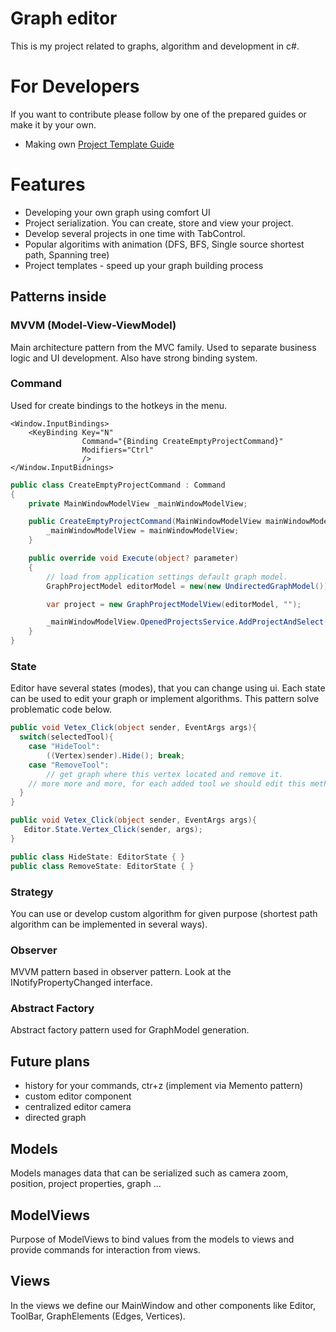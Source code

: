 ﻿# Graph editor

This is my project related to graphs, algorithm and development in c#.

# For Developers
If you want to contribute please follow by one of the prepared guides or make it by your own.
- Making own [Project Template Guide](https://github.com/DmitryKalinovskyi/GraphEditor/blob/main/GraphApplication/Views/ProjectTemplates/README.md)

# Features
- Developing your own graph using comfort UI
- Project serialization. You can create, store and view your project.
- Develop several projects in one time with TabControl.
- Popular algoritims with animation (DFS, BFS, Single source shortest path, Spanning tree)
- Project templates - speed up your graph building process

## Patterns inside
### MVVM (Model-View-ViewModel)
Main architecture pattern from the MVC family. Used to separate business logic and UI development. Also have strong binding system. 

### Command
Used for create bindings to the hotkeys in the menu. 

```xaml
<Window.InputBindings>
    <KeyBinding Key="N"
                Command="{Binding CreateEmptyProjectCommand}"
                Modifiers="Ctrl"
                />
</Window.InputBidnings>
```

```cs
public class CreateEmptyProjectCommand : Command
{
    private MainWindowModelView _mainWindowModelView;

    public CreateEmptyProjectCommand(MainWindowModelView mainWindowModelView) {
        _mainWindowModelView = mainWindowModelView;
    }

    public override void Execute(object? parameter)
    {
        // load from application settings default graph model.
        GraphProjectModel editorModel = new(new UndirectedGraphModel());

        var project = new GraphProjectModelView(editorModel, "");

        _mainWindowModelView.OpenedProjectsService.AddProjectAndSelect(project);
    }
}
```

### State
Editor have several states (modes), that you can change using ui. Each state can be used to edit your graph or implement algorithms. 
This pattern solve problematic code below.

```cs
public void Vetex_Click(object sender, EventArgs args){
  switch(selectedTool){
    case "HideTool":
        ((Vertex)sender).Hide(); break;
    case "RemoveTool":
        // get graph where this vertex located and remove it.
    // more more and more, for each added tool we should edit this method. Even harder it makes thing that Vertex_Click it's not single event callback we should handle. 
  }
}
```

```cs
public void Vetex_Click(object sender, EventArgs args){
   Editor.State.Vertex_Click(sender, args);
}

public class HideState: EditorState { }
public class RemoveState: EditorState { }
```

### Strategy
You can use or develop custom algorithm for given purpose (shortest path algorithm can be implemented in several ways).

### Observer 
MVVM pattern based in observer pattern. Look at the INotifyPropertyChanged interface. 

### Abstract Factory
Abstract factory pattern used for GraphModel generation.

## Future plans
- history for your commands, ctr+z (implement via Memento pattern)
- custom editor component
- centralized editor camera
- directed graph

## Models 
Models manages data that can be serialized such as camera zoom, position, project properties, graph ...

## ModelViews
Purpose of ModelViews to bind values from the models to views and provide commands for interaction from views.

## Views
In the views we define our MainWindow and other components like Editor, ToolBar, GraphElements (Edges, Vertices). 

